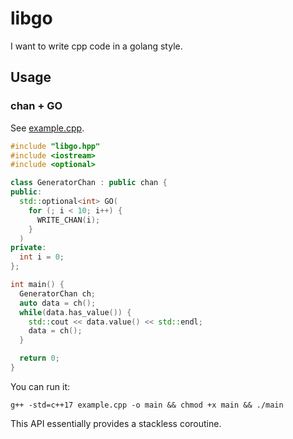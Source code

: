 # libgo
I want to write cpp code in a golang style.

## Usage
### chan + GO
See [example.cpp](example.cpp).

```C++
#include "libgo.hpp"
#include <iostream>
#include <optional>

class GeneratorChan : public chan {
public:
  std::optional<int> GO(
    for (; i < 10; i++) {
      WRITE_CHAN(i);
    }
  )
private:
  int i = 0;
};

int main() {
  GeneratorChan ch;
  auto data = ch();
  while(data.has_value()) {
    std::cout << data.value() << std::endl;
    data = ch();
  }

  return 0;
}
```

You can run it:

```shell
g++ -std=c++17 example.cpp -o main && chmod +x main && ./main
```

This API essentially provides a stackless coroutine.
